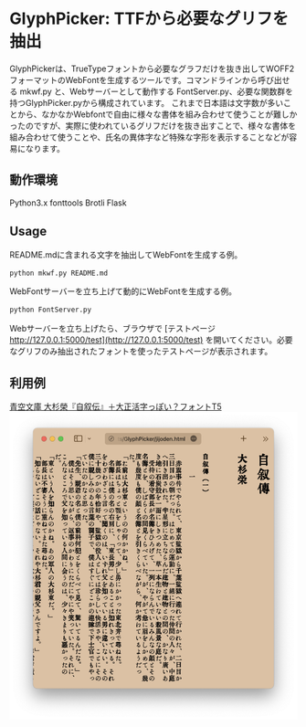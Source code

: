 GlyphPicker: TTFから必要なグリフを抽出
===

GlyphPickerは、TrueTypeフォントから必要なグラフだけを抜き出してWOFF2フォーマットのWebFontを生成するツールです。コマンドラインから呼び出せる mkwf.py と、Webサーバーとして動作する FontServer.py、必要な関数群を持つGlyphPicker.pyから構成されています。
これまで日本語は文字数が多いことから、なかなかWebfontで自由に様々な書体を組み合わせて使うことが難しかったのですが、実際に使われているグリフだけを抜き出すことで、様々な書体を組み合わせて使うことや、氏名の異体字など特殊な字形を表示することなどが容易になります。

動作環境
---

Python3.x fonttools Brotli Flask

Usage
---

README.mdに含まれる文字を抽出してWebFontを生成する例。

``` bash
python mkwf.py README.md
```

WebFontサーバーを立ち上げて動的にWebFontを生成する例。

``` bash
python FontServer.py
```

Webサーバーを立ち上げたら、ブラウザで [テストページ http://127.0.0.1:5000/test](http://127.0.0.1:5000/test) を開いてください。必要なグリフのみ抽出されたフォントを使ったテストページが表示されます。

利用例
---
[青空文庫 大杉榮『自叙伝』＋大正活字っぽい？フォントT5](jijoden.html)
![Safariで大正活字っぽい？フォントT5を使って縦書き表示した『自叙伝』](jijoden.png)
